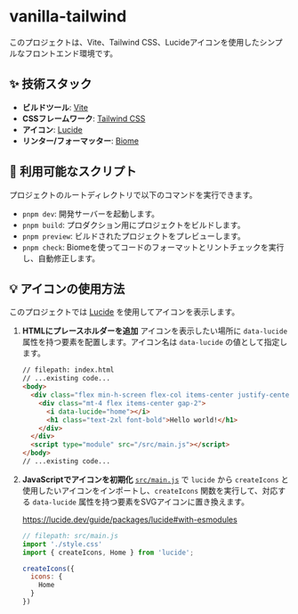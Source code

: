 # vanilla-tailwind

このプロジェクトは、Vite、Tailwind CSS、Lucideアイコンを使用したシンプルなフロントエンド環境です。

## ✨ 技術スタック

-   **ビルドツール**: [Vite](https://vitejs.dev/)
-   **CSSフレームワーク**: [Tailwind CSS](https://tailwindcss.com/)
-   **アイコン**: [Lucide](https://lucide.dev/)
-   **リンター/フォーマッター**: [Biome](https://biomejs.dev/)

## 🚀 利用可能なスクリプト

プロジェクトのルートディレクトリで以下のコマンドを実行できます。

-   `pnpm dev`: 開発サーバーを起動します。
-   `pnpm build`: プロダクション用にプロジェクトをビルドします。
-   `pnpm preview`: ビルドされたプロジェクトをプレビューします。
-   `pnpm check`: Biomeを使ってコードのフォーマットとリントチェックを実行し、自動修正します。

## 💡 アイコンの使用方法

このプロジェクトでは [Lucide](https://lucide.dev/) を使用してアイコンを表示します。

1.  **HTMLにプレースホルダーを追加**
    アイコンを表示したい場所に `data-lucide` 属性を持つ要素を配置します。アイコン名は `data-lucide` の値として指定します。

    ````html
    // filepath: index.html
    // ...existing code...
    <body>
      <div class="flex min-h-screen flex-col items-center justify-center bg-gray-100">
        <div class="mt-4 flex items-center gap-2">
          <i data-lucide="home"></i>
          <h1 class="text-2xl font-bold">Hello world!</h1>
        </div>
      </div>
      <script type="module" src="/src/main.js"></script>
    </body>
    // ...existing code...
    ````

2.  **JavaScriptでアイコンを初期化**
    [`src/main.js`](src/main.js) で `lucide` から `createIcons` と使用したいアイコンをインポートし、`createIcons` 関数を実行して、対応する `data-lucide` 属性を持つ要素をSVGアイコンに置き換えます。

    https://lucide.dev/guide/packages/lucide#with-esmodules

    ````javascript
    // filepath: src/main.js
    import './style.css'
    import { createIcons, Home } from 'lucide';

    createIcons({
      icons: {
        Home
      }
    })
    ````
